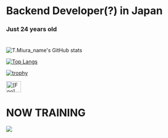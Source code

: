 # Backend Developer(?) in Japan
### Just 24 years old 
#
![T.Miura_name's GitHub stats](https://github-readme-stats.vercel.app/api?username=gs223gs&show_icons=true&theme=vue-dark&cache_seconds=1800)

[![Top Langs](https://github-readme-stats.vercel.app/api/top-langs/?username=gs223gs&layout=compact&theme=vue-dark&cache_seconds=1800)](https://github.com/anuraghazra/github-readme-stats)

[![trophy](https://github-profile-trophy.vercel.app/?username=gs223gs&theme=discord&cache_seconds=1800)](https://github.com/ryo-ma/github-profile-trophy)

<p align="left">
<a href="https://x.com/gs223gs_" target="blank"><img align="center" src="https://raw.githubusercontent.com/rahuldkjain/github-profile-readme-generator/master/src/images/icons/Social/twitter.svg" alt="[Foo]" height="30" width="40" /></a>
</p>
  
# NOW TRAINING
<img src="https://skillicons.dev/icons?i=react,typescript,tailwind" /> <br /><br />
<!-- --------------------------------- :) ---------------------------------- -->
